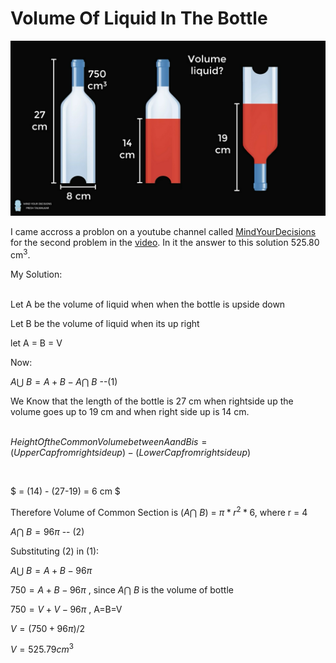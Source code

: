 # Volume Of Liquid In The Bottle

![image](./images/VolumeOfLiquidInBottleProblem.png)

I came accross a problon on a youtube channel called [MindYourDecisions](https://www.youtube.com/@MindYourDecisions  "Visit the youtube Channel") for the second problem in the [video](https://youtu.be/ex7ag9U-dzU?si=1UdBRqLvYV7OSOCg&t=36). In it the answer to this solution 525.80 cm<sup>3</sup>.

My Solution:<br><br>

Let A be the volume of liquid when when the bottle is upside down<br>

Let B be the volume of liquid when its up right<br>

let A = B = V<br>

Now:

$A \bigcup\ B = A + B - A \bigcap\ B$ --(1)

We Know that the length of the bottle is 27 cm when rightside up the volume goes up to 19 cm and when right side up is 14 cm. <br><br>

$Height Of the Common Volume between A and B is = (Upper Cap from right side up) - (Lower Cap from right side up)$

<br>

$ = (14) - (27-19) = 6 cm $

Therefore Volume of Common Section is ($A \bigcap\ B$) = $\pi*r^{2}*6$, where r = 4 <br>

$A \bigcap\ B = 96\pi$ -- (2)

Substituting (2) in (1):<br>

$A \bigcup\ B = A + B - 96\pi$ <br>

$750 = A + B - 96\pi$  , since $A \bigcap\ B$ is the volume of bottle <br> 

$750 = V + V - 96\pi$ , A=B=V <br>

$V = (750+96\pi)/2$ <br>

$V = 525.79 cm^{3}$

